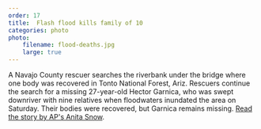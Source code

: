 ```yaml
---
order: 17
title:  Flash flood kills family of 10
categories: photo
photo:
    filename: flood-deaths.jpg
    large: true
---
```


A Navajo County rescuer searches the riverbank under the bridge where one body was recovered in Tonto National Forest, Ariz. Rescuers continue the search for a missing 27-year-old Hector Garnica, who was swept downriver with nine relatives when floodwaters inundated the area on Saturday. Their bodies were recovered, but Garnica remains missing. [Read the story by AP's Anita Snow](https://www.apnews.com/1a2f27e304b04d9ab000b4ea011ceb61/Arizona-flash-flood-kills-9-relatives-celebrating-birthday).